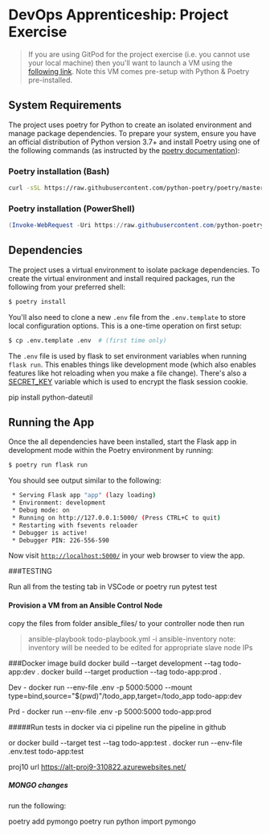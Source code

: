 # DevOps Apprenticeship: Project Exercise

> If you are using GitPod for the project exercise (i.e. you cannot use your local machine) then you'll want to launch a VM using the [following link](https://gitpod.io/#https://github.com/CorndelWithSoftwire/DevOps-Course-Starter). Note this VM comes pre-setup with Python & Poetry pre-installed.

## System Requirements

The project uses poetry for Python to create an isolated environment and manage package dependencies. To prepare your system, ensure you have an official distribution of Python version 3.7+ and install Poetry using one of the following commands (as instructed by the [poetry documentation](https://python-poetry.org/docs/#system-requirements)):

### Poetry installation (Bash)

```bash
curl -sSL https://raw.githubusercontent.com/python-poetry/poetry/master/install-poetry.py | python -
```

### Poetry installation (PowerShell)

```powershell
(Invoke-WebRequest -Uri https://raw.githubusercontent.com/python-poetry/poetry/master/install-poetry.py -UseBasicParsing).Content | python -
```

## Dependencies

The project uses a virtual environment to isolate package dependencies. To create the virtual environment and install required packages, run the following from your preferred shell:

```bash
$ poetry install
```

You'll also need to clone a new `.env` file from the `.env.template` to store local configuration options. This is a one-time operation on first setup:

```bash
$ cp .env.template .env  # (first time only)
```

The `.env` file is used by flask to set environment variables when running `flask run`. This enables things like development mode (which also enables features like hot reloading when you make a file change). There's also a [SECRET_KEY](https://flask.palletsprojects.com/en/1.1.x/config/#SECRET_KEY) variable which is used to encrypt the flask session cookie.


pip install python-dateutil

## Running the App

Once the all dependencies have been installed, start the Flask app in development mode within the Poetry environment by running:
```bash
$ poetry run flask run
```

You should see output similar to the following:
```bash
 * Serving Flask app "app" (lazy loading)
 * Environment: development
 * Debug mode: on
 * Running on http://127.0.0.1:5000/ (Press CTRL+C to quit)
 * Restarting with fsevents reloader
 * Debugger is active!
 * Debugger PIN: 226-556-590
```
Now visit [`http://localhost:5000/`](http://localhost:5000/) in your web browser to view the app.

###TESTING

Run all from the testing tab in VSCode or poetry run pytest test


#### Provision a VM from an Ansible Control Node

copy the files from folder ansible_files/ to your controller node then run
> ansible-playbook todo-playbook.yml -i ansible-inventory
note: inventory will be needed to be edited for appropriate slave node IPs


###Docker image build
 docker build --target development --tag todo-app:dev .
 docker build --target production --tag todo-app:prod .

Dev -   docker run --env-file .env -p 5000:5000 --mount type=bind,source="$(pwd)"/todo_app,target=/todo_app todo-app:dev

Prd -   docker run --env-file .env -p 5000:5000 todo-app:prod

#####Run tests in docker via ci pipeline
run the pipeline in github

or 
docker build --target test --tag todo-app:test .
docker run --env-file .env.test todo-app:test

proj10
url
https://alt-proj9-310822.azurewebsites.net/


##### MONGO changes
run the following:

poetry add pymongo
poetry run python
import pymongo

